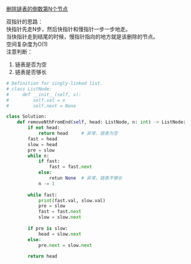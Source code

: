 [删除链表的倒数第N个节点](https://leetcode-cn.com/problems/remove-nth-node-from-end-of-list/)


双指针的思路：   
快指针先走N步，然后快指针和慢指针一步一步地走。    
当快指针走到结尾的时候，慢指针指向的地方就是该删除的节点。    
空间复杂度为O(1)   
注意判断：
1. 链表是否为空
2. 链表是否够长

```python
# Definition for singly-linked list.
# class ListNode:
#     def __init__(self, x):
#         self.val = x
#         self.next = None

class Solution:
    def removeNthFromEnd(self, head: ListNode, n: int) -> ListNode:
        if not head:
            return head     # 异常，链表为空
        fast = head
        slow = head
        pre = slow
        while n:
            if fast:
                fast = fast.next
            else:
                retun None  # 异常，链表不够长
            n -= 1
        
        while fast:
            print(fast.val, slow.val)
            pre = slow
            fast = fast.next
            slow = slow.next
            
        if pre is slow:
            head = slow.next
        else:
            pre.next = slow.next
        
        return head
```